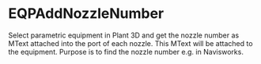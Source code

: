 # EQPAddNozzleNumber
Select parametric equipment in Plant 3D and get the nozzle number as MText attached into the port of each nozzle. This MText will be attached to the equipment. Purpose is to find the nozzle number e.g. in Navisworks.

